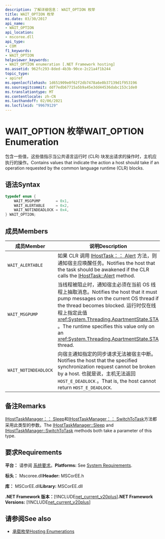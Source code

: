 ```yaml
---
description: 了解详细信息： WAIT_OPTION 枚举
title: WAIT_OPTION 枚举
ms.date: 03/30/2017
api_name:
- WAIT_OPTION
api_location:
- mscoree.dll
api_type:
- COM
f1_keywords:
- WAIT_OPTION
helpviewer_keywords:
- WAIT_OPTION enumeration [.NET Framework hosting]
ms.assetid: 962fc293-8ded-4b3b-90ce-2c21a4f1b244
topic_type:
- apiref
ms.openlocfilehash: 1d651909e0f62f2db7478a6e0b37139d1f953196
ms.sourcegitcommit: ddf7edb67715a5b9a45e3dd44536dabc153c1de0
ms.translationtype: MT
ms.contentlocale: zh-CN
ms.lasthandoff: 02/06/2021
ms.locfileid: "99679129"
---
```

# <a name="wait_option-enumeration"></a><span data-ttu-id="38dd8-103">WAIT_OPTION 枚举</span><span class="sxs-lookup"><span data-stu-id="38dd8-103">WAIT_OPTION Enumeration</span></span>

<span data-ttu-id="38dd8-104">包含一些值，这些值指示当公共语言运行时 (CLR) 块发出请求的操作时，主机应执行的操作。</span><span class="sxs-lookup"><span data-stu-id="38dd8-104">Contains values that indicate the action a host should take if an operation requested by the common language runtime (CLR) blocks.</span></span>  
  
## <a name="syntax"></a><span data-ttu-id="38dd8-105">语法</span><span class="sxs-lookup"><span data-stu-id="38dd8-105">Syntax</span></span>  
  
```cpp  
typedef enum {  
    WAIT_MSGPUMP       = 0x1,  
    WAIT_ALERTABLE     = 0x2,  
    WAIT_NOTINDEADLOCK = 0x4,  
} WAIT_OPTION;  
```  
  
## <a name="members"></a><span data-ttu-id="38dd8-106">成员</span><span class="sxs-lookup"><span data-stu-id="38dd8-106">Members</span></span>  
  
|<span data-ttu-id="38dd8-107">成员</span><span class="sxs-lookup"><span data-stu-id="38dd8-107">Member</span></span>|<span data-ttu-id="38dd8-108">说明</span><span class="sxs-lookup"><span data-stu-id="38dd8-108">Description</span></span>|  
|------------|-----------------|  
|`WAIT_ALERTABLE`|<span data-ttu-id="38dd8-109">如果 CLR 调用 [IHostTask：： Alert](ihosttask-alert-method.md) 方法，则通知宿主应唤醒任务。</span><span class="sxs-lookup"><span data-stu-id="38dd8-109">Notifies the host that the task should be awakened if the CLR calls the [IHostTask::Alert](ihosttask-alert-method.md) method.</span></span>|  
|`WAIT_MSGPUMP`|<span data-ttu-id="38dd8-110">当线程被阻止时，通知宿主必须在当前 OS 线程上抽取消息。</span><span class="sxs-lookup"><span data-stu-id="38dd8-110">Notifies the host that it must pump messages on the current OS thread if the thread becomes blocked.</span></span> <span data-ttu-id="38dd8-111">运行时仅在线程上指定此值 <xref:System.Threading.ApartmentState.STA> 。</span><span class="sxs-lookup"><span data-stu-id="38dd8-111">The runtime specifies this value only on an <xref:System.Threading.ApartmentState.STA> thread.</span></span>|  
|`WAIT_NOTINDEADLOCK`|<span data-ttu-id="38dd8-112">向宿主通知指定的同步请求无法被宿主中断。</span><span class="sxs-lookup"><span data-stu-id="38dd8-112">Notifies the host that the specified synchronization request cannot be broken by a host.</span></span> <span data-ttu-id="38dd8-113">也就是说，主机无法返回 `HOST_E_DEADLOCK` 。</span><span class="sxs-lookup"><span data-stu-id="38dd8-113">That is, the host cannot return `HOST_E_DEADLOCK`.</span></span>|  
  
## <a name="remarks"></a><span data-ttu-id="38dd8-114">备注</span><span class="sxs-lookup"><span data-stu-id="38dd8-114">Remarks</span></span>  

 <span data-ttu-id="38dd8-115">[IHostTaskManager：： Sleep](ihosttaskmanager-sleep-method.md)和[IHostTaskManager：： SwitchToTask](ihosttaskmanager-switchtotask-method.md)方法都采用此类型的参数。</span><span class="sxs-lookup"><span data-stu-id="38dd8-115">The [IHostTaskManager::Sleep](ihosttaskmanager-sleep-method.md) and [IHostTaskManager::SwitchToTask](ihosttaskmanager-switchtotask-method.md) methods both take a parameter of this type.</span></span>  
  
## <a name="requirements"></a><span data-ttu-id="38dd8-116">要求</span><span class="sxs-lookup"><span data-stu-id="38dd8-116">Requirements</span></span>  

 <span data-ttu-id="38dd8-117">**平台：** 请参阅 [系统要求](../../get-started/system-requirements.md)。</span><span class="sxs-lookup"><span data-stu-id="38dd8-117">**Platforms:** See [System Requirements](../../get-started/system-requirements.md).</span></span>  
  
 <span data-ttu-id="38dd8-118">**标头：** Mscoree.dll</span><span class="sxs-lookup"><span data-stu-id="38dd8-118">**Header:** MSCorEE.h</span></span>  
  
 <span data-ttu-id="38dd8-119">**库：** MSCorEE.dll</span><span class="sxs-lookup"><span data-stu-id="38dd8-119">**Library:** MSCorEE.dll</span></span>  
  
 <span data-ttu-id="38dd8-120">**.NET Framework 版本：**[!INCLUDE[net_current_v20plus](../../../../includes/net-current-v20plus-md.md)]</span><span class="sxs-lookup"><span data-stu-id="38dd8-120">**.NET Framework Versions:** [!INCLUDE[net_current_v20plus](../../../../includes/net-current-v20plus-md.md)]</span></span>  
  
## <a name="see-also"></a><span data-ttu-id="38dd8-121">请参阅</span><span class="sxs-lookup"><span data-stu-id="38dd8-121">See also</span></span>

- [<span data-ttu-id="38dd8-122">承载枚举</span><span class="sxs-lookup"><span data-stu-id="38dd8-122">Hosting Enumerations</span></span>](hosting-enumerations.md)
